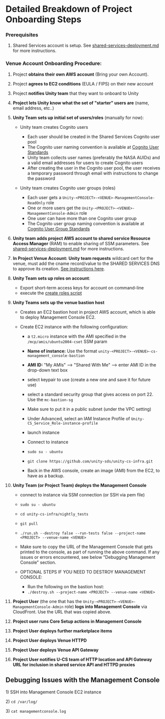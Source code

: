 # Detailed Breakdown of Project Onboarding Steps

### Prerequisites

1. Shared Services account is setup. See [shared-services-deployment.md](../shared-services-deployment.md "mention") for more instructions.

### Venue Account Onboarding Procedure:

1. Project **obtains their own AWS account** (Bring your own Account).
2. Project **agrees to EC2 conditions** (EULA / FIPS) on their new account
3. Project **notifies Unity team** that they want to onboard to Unity
4. **Project lets Unity know what the set of "starter" users are** (name, email address, etc..)
5. **Unity Team sets up initial set of users/roles** (manually for now):
   *   Unity team creates Cognito users

       * Each user should be created in the Shared Services Cognito user pool
       * The Cognito user naming convention is available at [Cognito User Standards](../../security/cognito-user-standards.md)
       * Unity team collects user names (preferably the NASA AUIDs) and a valid email addresses for  users to create Cognito users
       * After creating the user in the Cognito user pool, the user receives a temporary password through email with instructions to change the password


   *   Unity team creates Cognito user groups (roles)

       * Each user gets a `Unity-<PROJECT>-<VENUE>-ManagementConsole-ReadOnly` role
       * One or more users get the `Unity-<PROJECT>-<VENUE>-ManagementConsole-Admin` role
       * One user can have more than one Cognito user group
       * The Cognito user group naming convention is available at [Cognito User Group Standards](../../security/cognito-user-group-standards.md)


6. **Unity team adds project AWS account to shared service Resource Access Manager** (RAM) to enable sharing of SSM parameters. See [shared-services-deployment.md](../shared-services-deployment.md "mention") for more instructions.
7. **In Project Venue Account:** **Unity team requests** wildcard cert for the venue, must add the cname record/value to the SHARED SERVICES DNS to approve its creation. [See instructions here](https://app.gitbook.com/s/cUYkPD7kBe7iT1LABkPZ/tips-and-tricks/speed-up-with-quick-find).
8.  **Unity Team sets up roles on account**:

    * Export short-term access keys for account on command-line
    * execute the [create roles script](https://github.com/unity-sds/unity-cs-infra/blob/main/aws\_role\_create/create\_roles\_and\_policies.sh)


9. **Unity Teams sets up the venue bastion host**
   * Creates an EC2 bastion host in project AWS account, which is able to deploy Management Console EC2.
   *   Create EC2 instance with the following configuration:

       * a `t2.micro` instance with the AMI specified in the `/mcp/amis/ubuntu2004-cset` SSM param
       *   **Name of instance:**  Use the format `unity-<PROJECT>-<VENUE>-cs-management_console-bastion`

           &#x20;
       * **AMI ID:** "My AMIs" --> "Shared With Me" --> enter AMI ID in the drop-down text box
       * select keypair to use (create a new one and save it for future use)
       * select a standard security group that gives access on port 22.   Use the `mc-bastion-sg`
       * Make sure to put it in a public subnet (under the VPC setting)
       * Under Advanced, select an IAM Instance Profile of `Unity-CS_Service_Role-instance-profile`
       * launch instance
       * Connect to instance
       * `sudo su - ubuntu`
       * `git clone https://github.com/unity-sds/unity-cs-infra.git`
       * Back in the AWS console, create an image (AMI) from the EC2, to have as a backup.


10. **Unity Team (or Project Team) deploys the Management Console**
    * connect to instance via SSM connection (or SSH via pem file)
    * `sudo su - ubuntu`
    * `cd unity-cs-infra/nightly_tests`
    * `git pull`
    * `./run.sh --destroy false --run-tests false --project-name <PROJECT> --venue-name <VENUE>`
    * Make sure to copy the URL of the Management Console that gets printed to the console, as part of running the above command.  If any issues or errors encountered, see below "Debugging Management Console" section.
    *   OPTIONAL STEPS IF YOU NEED TO DESTROY MANAGEMENT CONSOLE:

        * Run the following on the bastion host:
        * `./destroy.sh --project-name <PROJECT> --venue-name <VENUE>`


11. **Project User** (the one that has the `Unity-<PROJECT>-<VENUE>-ManagementConsole-Admin` role) **logs into Management Console** via CloudFront.   Use the URL that was copied above.
12. **Project user runs Core Setup actions in Management Console**
13. **Project User deploys further marketplace items**
14. **Project User deploys Venue HTTPD**
15. **Project User deploys Venue API Gateway**
16. **Project User notifies U-CS team of HTTP location and API Gateway URL for inclusion in shared service API  and HTTPD proxies**



## Debugging Issues with the Management Console

1\) SSH into Management Console EC2 instance

2\) `cd /var/log/`

3\) `cat managementconsole.log`
